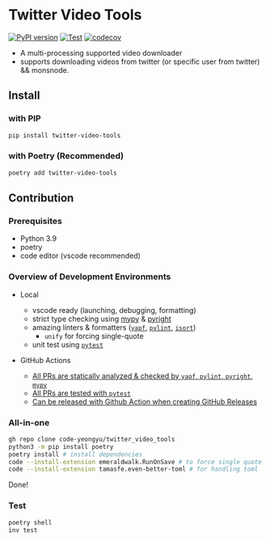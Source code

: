 # Twitter Video Tools

[![PyPI version](https://badge.fury.io/py/twitter-video-tools.svg)](https://badge.fury.io/py/twitter-video-tools)
[![Test](https://github.com/code-yeongyu/twitter_video_tools/actions/workflows/test.yaml/badge.svg?branch=master)](https://github.com/code-yeongyu/twitter_video_tools/actions/workflows/test.yaml)
[![codecov](https://codecov.io/gh/code-yeongyu/TwitterVideoTools/branch/master/graph/badge.svg?token=97K8BBWOH7)](https://codecov.io/gh/code-yeongyu/TwitterVideoTools)

- A multi-processing supported video downloader
- supports downloading videos from twitter (or specific user from twitter) && monsnode.

## Install

### with PIP

```sh
pip install twitter-video-tools
```

### with Poetry (Recommended)

```sh
poetry add twitter-video-tools
```

## Contribution

### Prerequisites

- Python 3.9
- poetry
- code editor (vscode recommended)

### Overview of Development Environments

- Local
  - vscode ready (launching, debugging, formatting)
  - strict type checking using [mypy](https://github.com/python/mypy) & [pyright](https://github.com/microsoft/pyright)
  - amazing linters & formatters ([`yapf`](https://github.com/google/yapf), [`pylint`](https://github.com/PyCQA/pylint), [`isort`](https://github.com/PyCQA/isort))
    - `unify` for forcing single-quote
  - unit test using [`pytest`](https://github.com/myint/unify)

- GitHub Actions
  - [All PRs are statically analyzed & checked by `yapf`, `pylint`, `pyright`, `mypy`](https://github.com/code-yeongyu/TwitterVideoTools/actions/workflows/check_code.yaml)
  - [All PRs are tested with `pytest`](https://github.com/code-yeongyu/TwitterVideoTools/actions/workflows/test.yaml)
  - [Can be released with Github Action when creating GitHub Releases](https://github.com/code-yeongyu/TwitterVideoTools/actions/workflows/release.yaml)

### All-in-one

```sh
gh repo clone code-yeongyu/twitter_video_tools
python3 -m pip install poetry
poetry install # install dependencies
code --install-extension emeraldwalk.RunOnSave # to force single quote
code --install-extension tamasfe.even-better-toml # for handling toml
```

Done!

### Test

```sh
poetry shell
inv test
```
